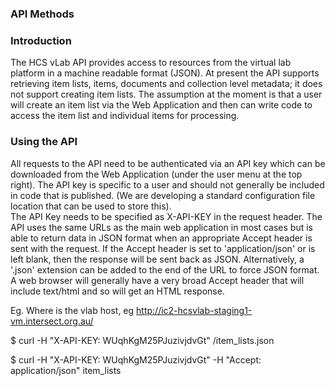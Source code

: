 ### API Methods
### Introduction

The HCS vLab API provides access to resources from the virtual lab platform in a machine readable format (JSON).    At present the API supports retrieving item lists, items, documents and collection level metadata; it does not support creating item lists.  The assumption at the moment is that a user will create an item list via the Web Application and then can write code to access the item list and individual items for processing.  

### Using the API

All requests to the API need to be authenticated via an API key which can be downloaded from the Web Application (under the user menu at the top right).  The API key is specific to a user and should not generally be included in code that is published.  (We are developing a standard configuration file location that can be used to store this).  
The API Key needs to be specified as X-API-KEY in the request header.
The API uses the same URLs as the main web application in most cases but is able to return data in JSON format when an appropriate Accept header is sent with the request.  If the Accept header is set to 'application/json' or is left blank, then the response will be sent back as JSON.   Alternatively, a '.json' extension can be added to the end of the URL to force JSON format.    A web browser will generally have a very broad Accept header that will include text/html and so will get an HTML response.

Eg.
Where <host> is the vlab host, eg http://ic2-hcsvlab-staging1-vm.intersect.org.au/

  $ curl -H "X-API-KEY: WUqhKgM25PJuzivjdvGt" <host>/item_lists.json

  $ curl -H "X-API-KEY: WUqhKgM25PJuzivjdvGt" -H "Accept: application/json" <host>item_lists
